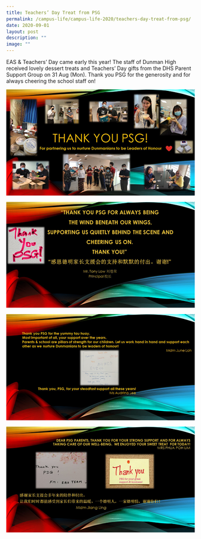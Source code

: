 ```yaml
---
title: Teachers’ Day Treat from PSG
permalink: /campus-life/campus-life-2020/teachers-day-treat-from-psg/
date: 2020-09-01
layout: post
description: ""
image: ""
---
```

EAS & Teachers’ Day came early this year! The staff of Dunman High received lovely dessert treats and Teachers’ Day gifts from the DHS Parent Support Group on 31 Aug (Mon). Thank you PSG for the generosity and for always cheering the school staff on!

![](/images/Slide1.jpg)

![](/images/Slide2.jpg)

![](/images/Slide3.jpg)

![](/images/Slide4.jpg)